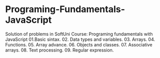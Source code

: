 # Programing-Fundamentals-JavaScript
Solution of problems  in SoftUni Course: Programing fundamentals with JavaScript
01.Basic sintax.
02. Data types and variables.
03. Arrays.
04. Functions.
05. Array advance.
06. Objects and classes.
07. Associative arrays.
08. Text processing.
09. Regular expression.